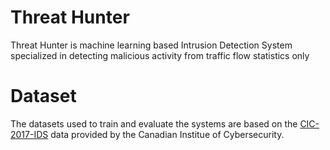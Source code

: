 # Threat Hunter

Threat Hunter is machine learning based Intrusion Detection System specialized in detecting malicious activity from traffic flow statistics only

# Dataset

The datasets used to train and evaluate the systems are based on the <a href="https://www.unb.ca/cic/datasets/ids-2017.html">CIC-2017-IDS</a> data provided by the Canadian Institue of Cybersecurity.
